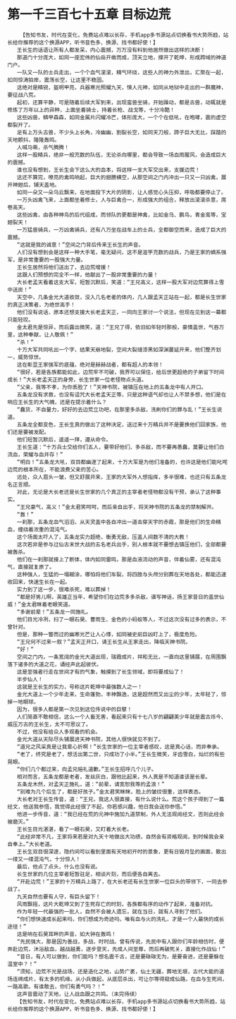 # 第一千三百七十五章 目标边荒
        【告知书友，时代在变化，免费站点难以长存，手机app多书源站点切换看书大势所趋，站长给你推荐的这个换源APP，听书音色多、换源、找书都好使！】
       王长生的话语让所有人都发呆，内心震撼，万万没有料到他居然做出这样的决断！
       那道门十分庞大，如同一座宏伟的仙岳开凿而成，顶天立地，撑开了乾坤，形成跨域的神道门户。
       一队又一队的士兵走出，一个个血气滚滚，精气环绕，这些人的神力外泄出，汇聚在一起，如同惊涛拍岸，震荡长空，让这里不稳固。
       这绝对是精锐，盔明甲亮，兵器寒光照耀九天，悚人元神，如同从地狱中走出的一群魔神，要征战八荒。
       起初，还算平静，可是随着后续大军到来，出现蛮兽坐骑，开始躁动，都是古兽，动辄就是修炼了万年以上的异种，上面坐着骑士，持着长枪、战戈等，十分冷酷！
       这些凶兽，鳞甲森森，如同金属片闪耀冷芒，体形庞大，一个个在低吼，在咆哮，震的虚空都裂开了。
       足有上万头古兽，不少头上长角，冷幽幽，割裂长空，如同天刀般，蹄子巨大无比，踩踏的天地颤抖，隆隆轰鸣。
       人喊马嘶，杀气腾腾！
       这样一股精兵，绝非一般充数的队伍，无论杀向哪里，都会导致一场血雨腥风，会造成巨大的震撼。
       谁也没有想到，王长生会下这么大的血本，将这样一支大军交出来，支援边荒！
       这还不算完，嘹亮的禽鸣响起，巨大的翅膀横空，从那空间之门内冲出一只又一只凶禽，展开神翅后，铺天盖地。
       如同一朵又一朵乌云飘来，在地面投下大片的阴影，让人感觉心头压抑，呼吸都要停止了。
       一万头凶禽飞来，上面都坐着修士，人与巨禽合一，形成强大的组合，释放出滚滚杀意，席卷高天。
       这些凶禽，由各种神鸟的后代组成，而领队的更都是神禽，比如金乌、鹏鸟，青金鸾等，宝翅裂天！
       一万猛兽骑兵，一万凶禽骑兵，还有八万坐在战车上的士兵，全都御空而来，造成了巨大的震撼。
       “这就是我的诚意！”空间之门背后传来王长生的声音。
       人们没有想到会是这样一种大手笔，毫无疑问，这不是滥竽充数的战兵，乃是王家的嫡系强军，是非常重要的一股强大力量。
       王长生居然将他们送出了，去边荒增援！
       这跟人们预想的完全不一样，他献出了一股非常重要的力量！
       大长老孟天看着这支大军，短暂沉默后，笑道：“王兄高义，这样一股大军对边荒算得上雪中送炭！”
       天空中，几条金光大道收敛，没入几名老者的体内，几人跟孟天正站在一起，都是长生世家的真正决策者，为绝世高手！
       他们没有说话，原本还想支援大长老孟天正，一同向王家讨一个说法，但现在见到这一幕都只能轻叹。
       金太君先是惊异，而后露出微笑，道：“王兄了得，依旧如年轻时那般，豪情盖世，气吞万里，这种奉献，让人敬佩！”
       “杀！”
       十万大军共同吼出一个字，结果天崩地裂，空间大裂缝漆黑如深渊蔓延开来，他们整齐划一，威势惊世。
       这在彰显王家强军的底蕴，绝对是赫赫战者，都有超人的本领！
       “很好，若是各族都能如此，边荒牢不可破，我界可以保住，给后世更超绝的子弟留下时间成长！”大长老孟天正的身旁，长生世家一位老怪物点头道。
       “父亲，我等不孝，为你丢脸了！”天神书院，被镇压在地上的五条龙中有人开口。
       五条龙没有求救，也没有诅咒大长老孟天正等，只是这种语气却也让人不禁多想，他们是在响应王长生的大气魄，还是在提示着什么？
       “蠢货，不自量力，好好的去边荒立功吧，在那里多杀敌，洗刷你们的罪与乱！”王长生说道。
       五条龙全都变色，王长生真的做出了这种决定，送过来十万精兵并不是要换他们回家族，他们还是要被发配。
       他们短暂沉默后，遥遥一拜，遵从命令。
       王长生道：“十万兵士交给你们五人，要带好他们，多杀敌，而不要再愚蠢，莫要让他们白流血，荣耀与血并存！”
       “明白！”五条龙大吼，双目都幽邃了起来，十万大军是为他们准备的，也许这是他们能叱咤边荒的根本所在，不能浪费父亲的苦心。
       远处，众人眉头一皱，但又舒展开来，王家的大军外人想指挥，多半很难，也还只有五条龙名正言顺。
       对此，无论是大长老还是长生世家的几个真正的主宰者老怪物都没有干预，承认了这种事实。
       “王兄豪气，高义！”金太君笑呵呵，而后亲自出手，将天神书院的五条龙的禁制解开。
       “轰！”
       一刹那，五条龙血气滔滔，从天灵盖中各自冲出一道击穿天宇的赤霞，那是他们的生命精血，缠绕着浓重的混沌气。
       这个场面太吓人了，五条龙实力超绝，衡勇无敌，压盖人间数不清的大教！
       这次若非是参与过仙古末世大战的五名老兵出手，别人根本就不要想去镇压他们，全部都要被轰杀。
       他们在一刹那就接上了断体，体内如同雷鸣，那是血液流动的声音，伴着仙雾，还有混沌气，直接就复原了。
       这种强人，生猛的一塌糊涂，哪怕将他们车裂，将四肢与头颅分别葬在天地各处，都能迅速收回来，快速生长在一起。
       实力到了这一步，很难杀死，难以葬掉！
       “都是好男儿啊，英雄正当年，希望你们在边荒多多杀敌，谱写神话，扬王家昔日的盖世仙威！”金太君眯着老眼笑道。
       “多谢前辈！”五条龙一同施礼。
       他们目光冷冽，扫了一眼石昊、曹雨生、金色的小蚂蚁等人，不过这次没有过多的表示，不曾针对。
       但是，那种一瞥而过的幽寒光芒让人心悸，如同被史前巨凶盯上了，极度危险。
       “王兄何不过来一叙？”孟天正开口，请王长生从王家走出，降临天神书院。
       “好！”
       空间之门内，一条宽阔的金光大道出现，瑞霞成片，祥和无比，一直向这里铺展，在周围飘落下诸多的大道之花，诵经声此起彼伏。
       这是至强者行走在世间才有的气象，触摸到了长生领域，即将要成仙了！
       半步仙人！
       这就是王长生的实力，号称这片乾坤中最强数人之一！
       金光大道上一个少年走来，生命蓬勃，丰神飘逸，这是超然而又出尘的少年，太年轻了，惊掉一地眼球。
       因为，很多人都是第一次见到这位传说中的巨擘！
       人们简直不敢相信，这么一个人畜无害，看起来只有十七八岁的翩翩美少年就是震古烁今、威压万古的王长生，太不可思议了。
       不过，他没有给众人多观看的机会。
       金光大道从天际尽头铺展进天神书院，其他人很快就见不到了。
       “道兄之风采真是让我辈心折啊！”长生世家的一位主宰者感叹，这是真心话，而非奉承。
       “老了，终究是老了，想活出第二世，只成功了小半。”王长生微笑，牙齿雪白，灿烂的有些晃眼。
       “你们几个都过来，向孟兄赔礼道歉。”王长生招呼几个儿子。
       相对而言，五条龙都是老者，发丝灰白，跟他比起来，外人真是不知道谁该是长辈。
       五条龙木然，对孟天正施礼，道：“前辈，请宽恕我等的孟浪！”
       “别难为几个后生了，都是好孩子。”金太君笑眯眯，脸上的皱纹很重，这样表态。
       大长老对王长生传音，道：“王兄，我这人很直接，有什么说什么。荒这个孩子得到了一篇经文，他送我参悟，我觉得此经很了不起，你若感兴趣，他日我会送你参悟。”
       他进一步传音，道：“我已经在荒的元神中施加九道禁制，外人无法观阅经文，否则此经会被磨灭。”
       王长生目光湛湛，看了一眼石昊，又盯着大长老。
       “此经非常不凡，王家将来若是对九天十地做出大功绩，自然会有资格观阅，到时候我会亲自奉上。”大长老道。
       王长生双目很深邃，隐约间可以看到里面有天地初开时的景象，更有日毁月坠的画面，散出一缕又一缕混沌气，十分惊人！
       最后，他点了点头，什么也没有说。
       长生世家的几位主宰者短暂驻足，相谈片刻，而后便各自离去。
       “开赴边荒！”王家的十万精兵上路了，在大长老还有长生世家一位巨头的带领下，一同去参战了。
       九天自然也要有人守，有巨头留下！
       风雨飘摇，这片大乾坤又到了生死存亡的时刻，各族都有序的动作了起来，准备对抗。
       作为年轻一代最强的一批人，自然不会被人遗忘，就在当日，就有人寻到了他们。
       “你们想快速成长起来吗，你们想成为奇迹吗，唯有血与火的洗礼，才是一个人最快的成长途径！”
       这是响在石昊耳畔的声音，如大钟在轰鸣！
       “先民强大，那是因为善战，多战，时时战。曾有传说，先民中有人跟你们年龄相仿时，便奔赴边荒，沐浴敌血，越战越勇，逐步登天，先成人间至尊，而后再破死关，直接化作战仙！”
       “昔日，有人可以做到，你们能吗？想名震千古，还是要碌碌无为，是要奋进，还是要躲在温室中？！”
       “须知，边荒不光是战场，还是造化之地，山势广袤，仙土无疆，葬地无垠，古代大能的道场连绵成片，有太多的机缘。从小兵做起，从底层杀出，可让尔等得窥成仙路，在血与生死间，一路高歌。有谁敢去，你们有勇气吗？！”
       这声音震动了天地，让人战血跟之共鸣。（未完待续）
       【告知书友，时代在变化，免费站点难以长存，手机app多书源站点切换看书大势所趋，站长给你推荐的这个换源APP，听书音色多、换源、找书都好使！】